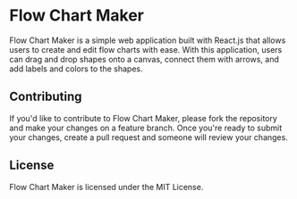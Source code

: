# Flow Chart Maker

Flow Chart Maker is a simple web application built with React.js that allows users to create and edit flow charts with ease. With this application, users can drag and drop shapes onto a canvas, connect them with arrows, and add labels and colors to the shapes.

## Contributing
If you'd like to contribute to Flow Chart Maker, please fork the repository and make your changes on a feature branch. Once you're ready to submit your changes, create a pull request and someone will review your changes.

## License
Flow Chart Maker is licensed under the MIT License.